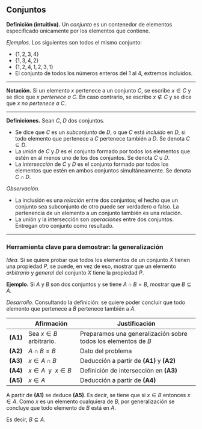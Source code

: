 ﻿## Conjuntos

**Definición (intuitiva).** Un *conjunto* es un contenedor de elementos especificado únicamente por los elementos que contiene.

*Ejemplos.* Los siguientes son todos el mismo conjunto:
- $\{1,2,3,4\}$
- $\{1,3,4,2\}$
- $\{1,2,4,1,2,3,1\}$
- El conjunto de todos los números enteros del $1$ al $4$, extremos incluidos.

---

**Notación.** Si un elemento $x$ pertenece a un conjunto $C$, se escribe $x\in C$ y se dice que $x$ *pertenece a* $C$.
En caso contrario, se escribe $x\not\in C$ y se dice que $x$ *no pertenece a* $C$.

---

**Definiciones.** Sean $C$, $D$ dos conjuntos. 
- Se dice que $C$ es un *subconjunto* de $D$, o que $C$ está *incluido* en $D$, si todo elemento que pertenece a $C$ pertenece también a $D$. Se denota $C\subseteq D$.
- La *unión* de $C$ y $D$ es el conjunto formado por todos los elementos que estén en al menos uno de los dos conjuntos. Se denota $C\cup D$.  
- La *intersección* de $C$ y $D$ es el conjunto formado por todos los elementos que estén en ambos conjuntos simultáneamente. Se denota $C\cap D$.

*Observación.*
- La inclusión es una *relación* entre dos conjuntos; el hecho que un conjunto sea subconjunto de otro puede ser verdadero o falso. La pertenencia de un elemento a un conjunto también es una relación.
- La unión y la intersección son *operaciones* entre dos conjuntos. Entregan otro conjunto como resultado.

---

### Herramienta clave para demostrar: la generalización

*Idea.* Si se quiere probar que todos los elementos de un conjunto $X$ tienen una propiedad $P$, se puede, en vez de eso, mostrar que un elemento *arbitrario* y *general* del conjunto $X$ tiene la propiedad $P$.

**Ejemplo.** Si $A$ y $B$ son dos conjuntos y se tiene $A\cap B = B$, mostrar que $B\subseteq A$.

*Desarrollo.* Consultando la definición: se quiere poder concluir que todo elemento que pertenece a $B$ pertenece también a $A$.

| | Afirmación | Justificación |
|----|----|----|
|**(A1)**| Sea $x\in B$ arbitrario. | Preparamos una generalización sobre todos los elementos de $B$|
|**(A2)**| $A\cap B=B$ | Dato del problema|
|**(A3)** | $x\in A\cap B$ | Deducción a partir de **(A1)** y **(A2)**|
|**(A4)** | $x\in A$ &nbsp;y&nbsp; $x\in B$ | Definición de intersección en **(A3)**|
|**(A5)** | $x\in A$ | Deducción a partir de **(A4)**

A partir de **(A1)** se deduce **(A5)**. Es decir, se tiene que si $x\in B$ entonces $x\in A$.  Como $x$ es un elemento cualquiera de $B$, por generalización se concluye que todo elemento de $B$ está en $A$.

Es decir, $B\subseteq A$.
